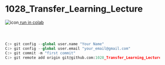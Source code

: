 
# 1028_Transfer_Learning_Lecture
![icon](https://camo.githubusercontent.com/756e8e5187b778c7b7440cce63e1ca5069313fea0abddc151a92f5b5f536f471/68747470733a2f2f7777772e74656e736f72666c6f772e6f72672f696d616765732f636f6c61625f6c6f676f5f333270782e706e67)<a href="https://colab.research.google.com/github/huanchen1107/1028_Transfer_Learning_Lecture/blob/master/IET_Transfer_Learning_Lecture1028.ipynb"> run in colab</a>
```python



C:> git config --global user.name "Your Name"
C:> git config --global user.email "your_email@gmail.com"
C:> git commit -m "first commit"
C:> git remote add origin git@github.com:1028_Transfer_Learning_Lecture

```
